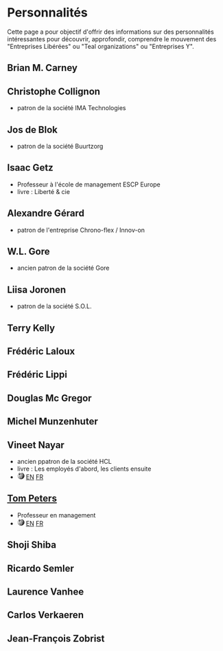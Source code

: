 # Personnalités

Cette page a pour objectif d'offrir des informations sur des personnalités intéressantes pour découvrir, approfondir, comprendre le mouvement des "Entreprises Libérées" ou "Teal organizations" ou "Entreprises Y".

## Brian M. Carney

## Christophe Collignon
- patron de la société IMA Technologies

## Jos de Blok
- patron de la société Buurtzorg

## Isaac Getz
- Professeur à  l'école de management ESCP Europe
- livre : Liberté & cie

## Alexandre Gérard
- patron de l'entreprise Chrono-flex / Innov-on

## W.L. Gore
- ancien patron de la société Gore

## Liisa Joronen
- patron de la société S.O.L.

## Terry Kelly 

## Frédéric Laloux

## Frédéric Lippi

## Douglas Mc Gregor

## Michel Munzenhuter

## Vineet Nayar
- ancien ppatron de la société HCL
- livre : Les employés d'abord, les clients ensuite
- ![W](wikipedia.png) [EN](http://en.wikipedia.org/wiki/Vineet_Nayar)  [FR](http://fr.wikipedia.org/wiki/Vineet_Nayar)

## [Tom Peters](http://tompeters.com)
- Professeur en management
- ![W](wikipedia.png) [EN](http://en.wikipedia.org/wiki/Tom_Peters)  [FR](http://fr.wikipedia.org/wiki/Tom_Peters)

## Shoji Shiba

## Ricardo Semler

## Laurence Vanhee

## Carlos Verkaeren

## Jean-François Zobrist

## 

